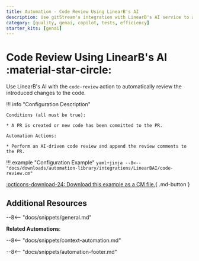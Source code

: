 ```yaml
---
title: Automation - Code Review Using LinearB's AI
description: Use gitStream's integration with LinearB's AI service to automate code reviews.
category: [quality, genai, copilot, tests, efficiency]
starter_kits: [genai]
---
```

# Code Review Using LinearB's AI :material-star-circle:

<!-- --8<-- [start:example]-->
Use LinearB's AI with the `code-review` action to automatically review the introduced changes to the code.

!!! info "Configuration Description"

    Conditions (all must be true):

    * A PR is created or new code has been committed to the PR.

    Automation Actions:

    * Perform an AI-driven code review and append the review comments to the PR.

!!! example "Configuration Example"
    ```yaml+jinja
    --8<-- "docs/downloads/automation-library/integrations/LinearBAI/code-review.cm"
    ```
    <div class="result" markdown>
        <span>
        [:octicons-download-24: Download this example as a CM file.](/downloads/automation-library/integrations/LinearBAI/code-review.cm){ .md-button }
        </span>
    </div>
<!-- --8<-- [end:example]-->

## Additional Resources

--8<-- "docs/snippets/general.md"

**Related Automations**:

--8<-- "docs/snippets/context-automation.md"

--8<-- "docs/snippets/automation-footer.md"
